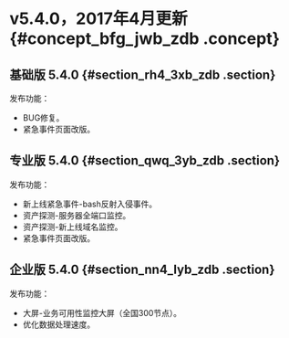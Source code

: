 # v5.4.0，2017年4月更新 {#concept_bfg_jwb_zdb .concept}

## 基础版 5.4.0 {#section_rh4_3xb_zdb .section}

发布功能：

-   BUG修复。
-   紧急事件页面改版。

## 专业版 5.4.0 {#section_qwq_3yb_zdb .section}

发布功能：

-   新上线紧急事件-bash反射入侵事件。
-   资产探测-服务器全端口监控。
-   资产探测-新上线域名监控。
-   紧急事件页面改版。

## 企业版 5.4.0 {#section_nn4_lyb_zdb .section}

发布功能：

-   大屏-业务可用性监控大屏（全国300节点）。
-   优化数据处理速度。

